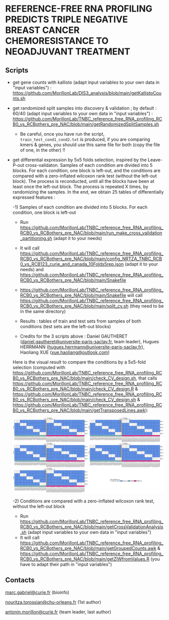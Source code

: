 # REFERENCE-FREE RNA PROFILING PREDICTS TRIPLE NEGATIVE BREAST CANCER CHEMORESISTANCE TO NEOADJUVANT TREATMENT


## Scripts
- get gene counts with kallisto (adapt input variables to your own data in "input variables") : https://github.com/MorillonLab/DIS3_analysis/blob/main/getKallistoCounts.sh
- get randomized split samples into discovery & validation ; by default : 60/40 (adapt input variables to your own data in "input variables") : https://github.com/MorillonLab/TNBC_reference_free_RNA_profiling_RCB0_vs_RCBothers_pre_NAC/blob/main/getRandomizedSplitSamples.sh
    - Be careful, once you have run the script, `train_test_cond1_cond2.txt` is produced, if you are comparing kmers & genes, you should use this same file for both (copy the file of one, in the other) !!
  
- get differential expression by 5x5 folds selection, inspired by the Leave-P-out cross-validaton. Samples of each condition are divided into 5 blocks. For each condition, one block is left-out, and the conditions are compared with a zero-inflated wilcoxon rank test (without the left-out block). The process is reconducted, until all the blocks have been at least once the left-out block. The process is repeated X times, by randomizing the samples. In the end, we obtain 25 tables of differentially expressed features :

  -1) Samples of each condition are divided into 5 blocks. For each condition, one block is left-out

     -  Run https://github.com/MorillonLab/TNBC_reference_free_RNA_profiling_RCB0_vs_RCBothers_pre_NAC/blob/main/run_make_cross_validation_partitioning.sh (adapt it to your needs)
       
     - It will call https://github.com/MorillonLab/TNBC_reference_free_RNA_profiling_RCB0_vs_RCBothers_pre_NAC/blob/main/config_NRTZA_TNBC_RCB0_vs_RCB123_curie_and_canada_10Folds5rep.json (adapt it to your needs) and https://github.com/MorillonLab/TNBC_reference_free_RNA_profiling_RCB0_vs_RCBothers_pre_NAC/blob/main/Snakefile
       
     - https://github.com/MorillonLab/TNBC_reference_free_RNA_profiling_RCB0_vs_RCBothers_pre_NAC/blob/main/Snakefile will call https://github.com/MorillonLab/TNBC_reference_free_RNA_profiling_RCB0_vs_RCBothers_pre_NAC/blob/main/split_cv.sh (they need to be in the same directory)
 
     - Results : tables of train and test sets from samples of both conditions (test sets are the left-out blocks)
     - Credits for the 3 scripts above : Daniel GAUTHERET (daniel.gautheret@universite-paris-saclay.fr, team leader), Hugues HERRMANN (hugues.herrmann@universite-paris-saclay.fr), Haoliang XUE (xue.haoliang@outlook.com)
     
     Here is the visual result to compare the conditions by a 5x5-fold selection (computed with https://github.com/MorillonLab/TNBC_reference_free_RNA_profiling_RCB0_vs_RCBothers_pre_NAC/blob/main/check_CV_design.sh, that calls https://github.com/MorillonLab/TNBC_reference_free_RNA_profiling_RCB0_vs_RCBothers_pre_NAC/blob/main/check_CV_design.R & https://github.com/MorillonLab/TNBC_reference_free_RNA_profiling_RCB0_vs_RCBothers_pre_NAC/blob/main/check_CV_design.sh & https://github.com/MorillonLab/TNBC_reference_free_RNA_profiling_RCB0_vs_RCBothers_pre_NAC/blob/main/getTransposedLines.awk):
  
   ![](heatmap_CV_design_5folds_5timesRepeated_CV.png)

  -2) Conditions are compared with a zero-inflated wilcoxon rank test, without the left-out block

    -  Run https://github.com/MorillonLab/TNBC_reference_free_RNA_profiling_RCB0_vs_RCBothers_pre_NAC/blob/main/getCrossValidationAnalysis.sh (adapt input variables to your own data in "input variables")
    -  It will call https://github.com/MorillonLab/TNBC_reference_free_RNA_profiling_RCB0_vs_RCBothers_pre_NAC/blob/main/getGroupedCounts.awk & https://github.com/MorillonLab/TNBC_reference_free_RNA_profiling_RCB0_vs_RCBothers_pre_NAC/blob/main/getZIWfromValues.R (you have to adapt their path in "input variables")
 

## Contacts 

marc.gabriel@curie.fr (bioinfo)

nouritza.torossian@chu-orleans.fr (1st author)

antonin.morillon@curie.fr (team leader, last author)



